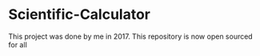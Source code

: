 # Scientific-Calculator

This project was done by me in 2017. This repository is now open sourced for all
